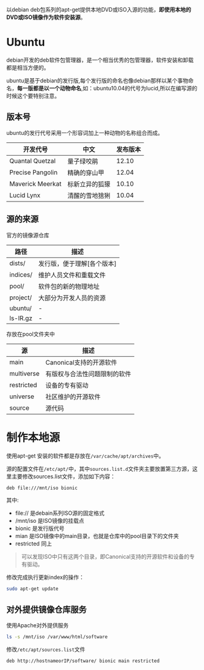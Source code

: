 以debian deb包系列的apt-get提供本地DVD或ISO入源的功能，**即使用本地的DVD或ISO镜像作为软件安装源**。

# Ubuntu
debian开发的deb软件包管理器，是一个相当优秀的包管理器，软件安装和卸载都是相当方便的。

ubuntu是基于debian的发行版,每个发行版的命名也像debian那样以某个事物命名，**每一版都是以一个动物命名**,如：ubuntu10.04的代号为lucid,所以在编写源的时候这个要特别注意。

## 版本号
ubuntu的发行代号采用一个形容词加上一种动物的名称组合而成。

|开发代号|中文|发布版本
|---|---|---|
|Quantal Quetzal|量子绿咬鹃|12.10
|Precise Pangolin|精确的穿山甲|12.04
|Maverick Meerkat|标新立异的狐獴|10.10
|Lucid Lynx|清醒的雪地猞猁|10.04

## 源的来源
官方的镜像源仓库

|路径|描述|
|---|---|
|dists/|发行版，便于理解[各个版本]
|indices/|维护人员文件和重载文件
|pool/|软件包的新的物理地址
|project/|大部分为开发人员的资源
|ubuntu/|    -      |
|ls-lR.gz|   -      |


存放在pool文件夹中

|源|描述|
|---|---|
|main|Canonical支持的开源软件
|multiverse|有版权与合法性问题限制的软件
|restricted|设备的专有驱动
|universe|社区维护的开源软件
|source|源代码

# 制作本地源
使用apt-get 安装的软件都是存放在`/var/cache/apt/archives`中。

源的配置文件在`/etc/apt/`中，其中`sources.list.d`文件夹主要放置第三方源，这里主要修改sources.list文件，添加如下内容：
``` bash
deb file:///mnt/iso bionic
```
其中:
- file:// 是debain系列ISO源的固定格式
- /mnt/iso 是ISO镜像的挂载点
- bionic  是发行版代号
- mian 是ISO镜像中的main目录，也就是仓库中的pool目录下的文件夹
- restricted 同上

> 可以发现ISO中只有这两个目录，即Canonical支持的开源软件和设备的专有驱动。

修改完成执行更新index的操作：
``` bash
sudo apt-get update
```
## 对外提供镜像仓库服务
使用Apache对外提供服务
``` bash
ls -s /mnt/iso /var/www/html/software
```
修改`/etc/apt/sources.list`文件
```bash
deb http://hostnameorIP/software/ bionic main restricted
```
